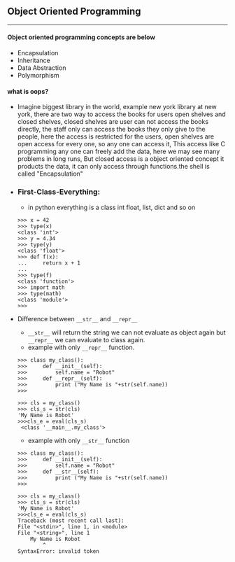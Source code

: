 ## Object Oriented Programming
------------------------------
#### Object oriented programming concepts are below
- Encapsulation
- Inheritance
- Data Abstraction
- Polymorphism

#### what is oops?
- Imagine biggest library in the world, example new york library at new york,
there are two way to access the books for users
open shelves and closed shelves, closed shelves are user can not access the books
directly, the staff only can access the books they only give to the people,
here the access is restricted for the users, open shelves are open access 
for every one, so any one can access it, This access like C programming any one can freely 
add the data, here we may see many problems in long runs, But closed access is a object oriented concept
it products the data, it can only access through functions.the shell is called 
"Encapsulation"

- ### First-Class-Everything:
    - in python everything is a class int float, list, dict and so on
    ````
    >>> x = 42
    >>> type(x)
    <class 'int'>
    >>> y = 4.34
    >>> type(y)
    <class 'float'>
    >>> def f(x):
    ...     return x + 1
    ... 
    >>> type(f)
    <class 'function'>
    >>> import math
    >>> type(math)
    <class 'module'>
    >>> 
    ````

- Difference between `__str__` and `__repr__`
    - `__str__` will return the string we can not evaluate as object again
    but `__repr__` we can evaluate to class again.
    - example with only `__repr__` function.
    ````
    >>> class my_class():
    >>>     def __init__(self):
    >>>         self.name = "Robot"
    >>>     def __repr__(self):
    >>>         print ("My Name is "+str(self.name))
    >>>

    >>> cls = my_class()
    >>> cls_s = str(cls)
    'My Name is Robot'
    >>>cls_e = eval(cls_s)
     <class '__main__.my_class'>

    ````
    - example with only `__str__` function
    ````
    >>> class my_class():
    >>>     def __init__(self):
    >>>         self.name = "Robot"
    >>>     def __str__(self):
    >>>         print ("My Name is "+str(self.name))
    >>>

    >>> cls = my_class()
    >>> cls_s = str(cls)
    'My Name is Robot'
    >>>cls_e = eval(cls_s)
    Traceback (most recent call last):
    File "<stdin>", line 1, in <module>
    File "<string>", line 1
        My Name is Robot
            ^
    SyntaxError: invalid token
    ```` 
